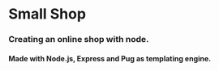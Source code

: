 # Small Shop
### Creating an online shop with node.

#### Made with Node.js, Express and Pug as templating engine.